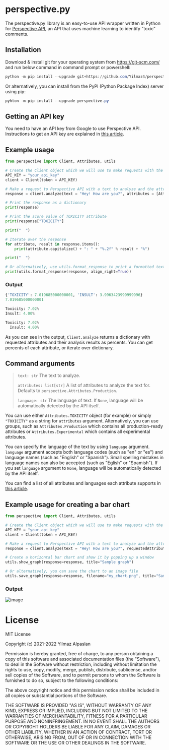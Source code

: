 # perspective.py

The perspective.py library is an easy-to-use API wrapper written in Python for [Perspective API](https://www.perspectiveapi.com/), an API that uses machine learning to identify "toxic" comments.

## Installation

Download & install git for your operating system from https://git-scm.com/ and run below command in command prompt or powershell:

```powershell
python -m pip install --upgrade git+https://github.com/Yilmaz4/perspective.py.git
```

Or alternatively, you can install from the PyPI (Python Package Index) server using pip:
```powershell
pyhton -m pip install --upgrade perspective.py
```

## Getting an API key

You need to have an API key from Google to use Perspective API. Instructions to get an API key are explained in [this article](https://developers.perspectiveapi.com/s/docs-get-started).

## Example usage

```python
from perspective import Client, Attributes, utils

# Create the Client object which we will use to make requests with the API key
API_KEY = "your_api_key"
client = Client(token = API_KEY)

# Make a request to Perspective API with a text to analyze and the attributes that you want the text to be analyzed for
response = client.analyze(text = "Hey! How are you?", attributes = [Attributes.TOXICITY, Attributes.INSULT])

# Print the response as a dictionary
print(response)

# Print the score value of TOXICITY attribute
print(response["TOXICITY"]

print("  ")

# Iterate over the response
for attribute, result in response.items():
    print(attribute.capitalize() + ": " + "%.2f" % result + "%")

print("  ")

# Or alternatively, use utils.format_response to print a formatted text of the response which would return almost the same result as the above code
print(utils.format_response(response, align_right=True))
```

### Output

```python
{'TOXICITY': 7.019685000000001, 'INSULT': 3.9963423999999996}
7.019685000000001

Toxicity: 7.02%
Insult: 4.00%

Toxicity: 7.02%
  Insult: 4.00%
```

As you can see in the output, `Client.analyze` returns a dictionary with requested attributes and their analysis results as percents. You can get percents of each attribute, or iterate over dictionary.

## Command arguments

> `text: str` The text to analyze.
>
> `attributes: list[str]` A list of attributes to analyze the text for. Defaults to `perspective.Attributes.Production`.
>
> `language: str` The language of text. If `None`, language will be automatically detected by the API itself.

You can use either `Attributes.TOXICITY` object (for example) or simply `"TOXICITY"` as a string for `attributes` argument. Alternatively, you can use groups, such as `Attributes.Production` which contains all production-ready attributes or `Attributes.Experimental` which contains all experimental attributes.

You can specify the language of the text by using `language` argument. `language` argument accepts both language codes (such as "en" or "es") and language names (such as "English" or "Spanish"). Small spelling mistakes in language names can also be accepted (such as "Eglish" or "Spamish"). If you set `language` argument to `None`, language will be automatically detected by the API itself.

You can find a list of all attributes and languages each attribute supports in [this article](https://developers.perspectiveapi.com/s/about-the-api-attributes-and-languages).

## Example usage for creating a bar chart
```python
from perspective import Client, Attributes, utils

# Create the Client object which we will use to make requests with the API key
API_KEY = "your_api_key"
client = Client(token = API_KEY)

# Make a request to Perspective API with a text to analyze and the attributes that you want the text to be analyzed for
response = client.analyze(text = "Hey! How are you?", requestedAttributes = Attributes.Production) # Attributes.Production includes all production-ready attributes

# Create a horizontal bar chart and show it by popping up a window
utils.show_graph(response=response, title="Sample graph")

# Or alternatively, you can save the chart to an image file
utils.save_graph(response=response, filename="my_chart.png", title="Sample graph")
```

### Output
![image](https://user-images.githubusercontent.com/77583632/148606000-d21cb4b7-566c-45dd-9215-4248d831a62c.png)

# License

MIT License

Copyright (c) 2021-2022 Yilmaz Alpaslan

Permission is hereby granted, free of charge, to any person obtaining a copy
of this software and associated documentation files (the "Software"), to deal
in the Software without restriction, including without limitation the rights
to use, copy, modify, merge, publish, distribute, sublicense, and/or sell
copies of the Software, and to permit persons to whom the Software is
furnished to do so, subject to the following conditions:

The above copyright notice and this permission notice shall be included in all
copies or substantial portions of the Software.

THE SOFTWARE IS PROVIDED "AS IS", WITHOUT WARRANTY OF ANY KIND, EXPRESS OR
IMPLIED, INCLUDING BUT NOT LIMITED TO THE WARRANTIES OF MERCHANTABILITY,
FITNESS FOR A PARTICULAR PURPOSE AND NONINFRINGEMENT. IN NO EVENT SHALL THE
AUTHORS OR COPYRIGHT HOLDERS BE LIABLE FOR ANY CLAIM, DAMAGES OR OTHER
LIABILITY, WHETHER IN AN ACTION OF CONTRACT, TORT OR OTHERWISE, ARISING FROM,
OUT OF OR IN CONNECTION WITH THE SOFTWARE OR THE USE OR OTHER DEALINGS IN THE
SOFTWARE.
